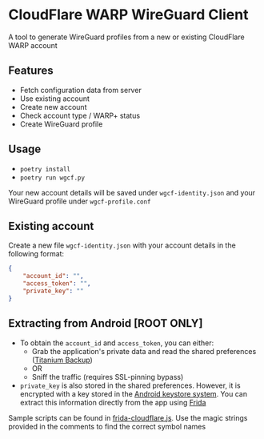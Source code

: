 # CloudFlare WARP WireGuard Client
A tool to generate WireGuard profiles from a new or existing CloudFlare WARP account

## Features
- Fetch configuration data from server
- Use existing account
- Create new account
- Check account type / WARP+ status
- Create WireGuard profile

## Usage
- `poetry install`
- `poetry run wgcf.py`

Your new account details will be saved under `wgcf-identity.json` and your WireGuard profile under `wgcf-profile.conf`

## Existing account
Create a new file `wgcf-identity.json` with your account details in the following format:
```json
{
    "account_id": "",
    "access_token": "",
    "private_key": ""
}
```

## Extracting from Android [ROOT ONLY]
- To obtain the `account_id` and `access_token`, you can either:
  - Grab the application's private data and read the shared preferences ([Titanium Backup](https://play.google.com/store/apps/details?id=com.keramidas.TitaniumBackup))
  - OR
  - Sniff the traffic (requires SSL-pinning bypass)
- `private_key` is also stored in the shared preferences. However, it is encrypted with a key stored in the [Android keystore system](https://developer.android.com/training/articles/keystore). You can extract this information directly from the app using [Frida](https://github.com/frida/frida)

Sample scripts can be found in [frida-cloudflare.js](frida-cloudflare.js). Use the magic strings provided in the comments to find the correct symbol names
